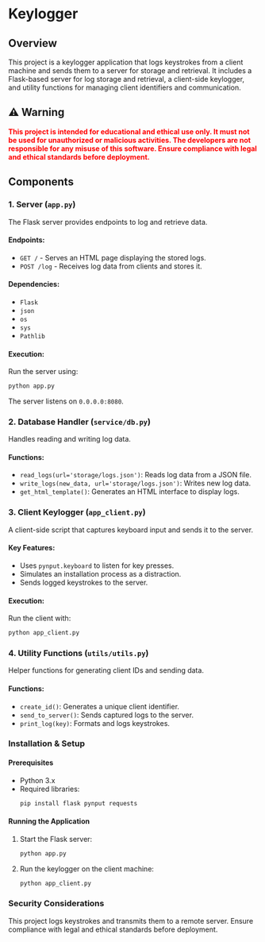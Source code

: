 # Keylogger

## Overview
This project is a keylogger application that logs keystrokes from a client machine and sends them to a server for storage and retrieval. It includes a Flask-based server for log storage and retrieval, a client-side keylogger, and utility functions for managing client identifiers and communication.

## ⚠️ Warning

<span style="color: red; font-weight: bold;">This project is intended for educational and ethical use only. It must not be used for unauthorized or malicious activities. The developers are not responsible for any misuse of this software. Ensure compliance with legal and ethical standards before deployment.</span>

## Components

### 1. Server (`app.py`)
The Flask server provides endpoints to log and retrieve data.

#### Endpoints:
- `GET /` - Serves an HTML page displaying the stored logs.
- `POST /log` - Receives log data from clients and stores it.

#### Dependencies:
- `Flask`
- `json`
- `os`
- `sys`
- `Pathlib`

#### Execution:
Run the server using:
```sh
python app.py
```
The server listens on `0.0.0.0:8080`.

### 2. Database Handler (`service/db.py`)
Handles reading and writing log data.

#### Functions:
- `read_logs(url='storage/logs.json')`: Reads log data from a JSON file.
- `write_logs(new_data, url='storage/logs.json')`: Writes new log data.
- `get_html_template()`: Generates an HTML interface to display logs.

### 3. Client Keylogger (`app_client.py`)
A client-side script that captures keyboard input and sends it to the server.

#### Key Features:
- Uses `pynput.keyboard` to listen for key presses.
- Simulates an installation process as a distraction.
- Sends logged keystrokes to the server.

#### Execution:
Run the client with:
```sh
python app_client.py
```

### 4. Utility Functions (`utils/utils.py`)
Helper functions for generating client IDs and sending data.

#### Functions:
- `create_id()`: Generates a unique client identifier.
- `send_to_server()`: Sends captured logs to the server.
- `print_log(key)`: Formats and logs keystrokes.

### Installation & Setup
#### Prerequisites
- Python 3.x
- Required libraries:
  ```sh
  pip install flask pynput requests
  ```

#### Running the Application
1. Start the Flask server:
   ```sh
   python app.py
   ```
2. Run the keylogger on the client machine:
   ```sh
   python app_client.py
   ```

### Security Considerations
This project logs keystrokes and transmits them to a remote server. Ensure compliance with legal and ethical standards before deployment.

